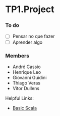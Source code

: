 # TP1.Project
### To do
- [ ] Pensar no que fazer
- [ ] Aprender algo
### Members
- André Cassio
- Henrique Leo
- Giovanni Guidini
- Thiago Veras
- Vitor Dullens

Helpful Links:
- [Basic Scala](https://www.youtube.com/watch?v=DzFt0YkZo8M)

